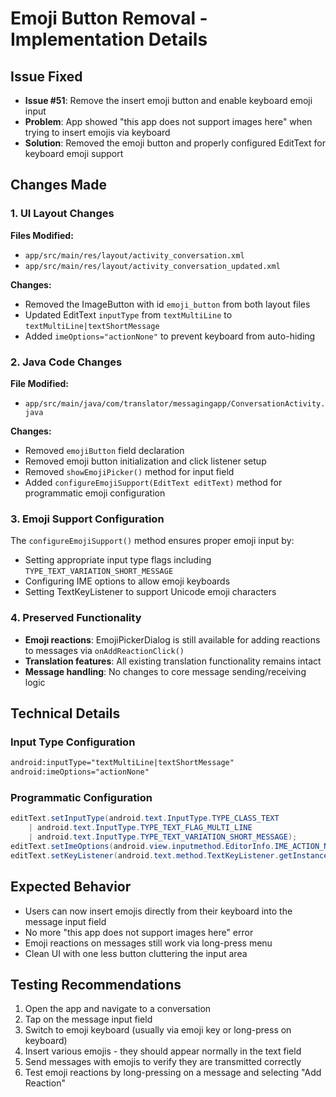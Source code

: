 # Emoji Button Removal - Implementation Details

## Issue Fixed
- **Issue #51**: Remove the insert emoji button and enable keyboard emoji input
- **Problem**: App showed "this app does not support images here" when trying to insert emojis via keyboard
- **Solution**: Removed the emoji button and properly configured EditText for keyboard emoji support

## Changes Made

### 1. UI Layout Changes
**Files Modified:**
- `app/src/main/res/layout/activity_conversation.xml`
- `app/src/main/res/layout/activity_conversation_updated.xml`

**Changes:**
- Removed the ImageButton with id `emoji_button` from both layout files
- Updated EditText `inputType` from `textMultiLine` to `textMultiLine|textShortMessage`
- Added `imeOptions="actionNone"` to prevent keyboard from auto-hiding

### 2. Java Code Changes
**File Modified:**
- `app/src/main/java/com/translator/messagingapp/ConversationActivity.java`

**Changes:**
- Removed `emojiButton` field declaration
- Removed emoji button initialization and click listener setup
- Removed `showEmojiPicker()` method for input field
- Added `configureEmojiSupport(EditText editText)` method for programmatic emoji configuration

### 3. Emoji Support Configuration
The `configureEmojiSupport()` method ensures proper emoji input by:
- Setting appropriate input type flags including `TYPE_TEXT_VARIATION_SHORT_MESSAGE`
- Configuring IME options to allow emoji keyboards
- Setting TextKeyListener to support Unicode emoji characters

### 4. Preserved Functionality
- **Emoji reactions**: EmojiPickerDialog is still available for adding reactions to messages via `onAddReactionClick()`
- **Translation features**: All existing translation functionality remains intact
- **Message handling**: No changes to core message sending/receiving logic

## Technical Details

### Input Type Configuration
```xml
android:inputType="textMultiLine|textShortMessage"
android:imeOptions="actionNone"
```

### Programmatic Configuration
```java
editText.setInputType(android.text.InputType.TYPE_CLASS_TEXT 
    | android.text.InputType.TYPE_TEXT_FLAG_MULTI_LINE
    | android.text.InputType.TYPE_TEXT_VARIATION_SHORT_MESSAGE);
editText.setImeOptions(android.view.inputmethod.EditorInfo.IME_ACTION_NONE);
editText.setKeyListener(android.text.method.TextKeyListener.getInstance());
```

## Expected Behavior
- Users can now insert emojis directly from their keyboard into the message input field
- No more "this app does not support images here" error
- Emoji reactions on messages still work via long-press menu
- Clean UI with one less button cluttering the input area

## Testing Recommendations
1. Open the app and navigate to a conversation
2. Tap on the message input field
3. Switch to emoji keyboard (usually via emoji key or long-press on keyboard)
4. Insert various emojis - they should appear normally in the text field
5. Send messages with emojis to verify they are transmitted correctly
6. Test emoji reactions by long-pressing on a message and selecting "Add Reaction"